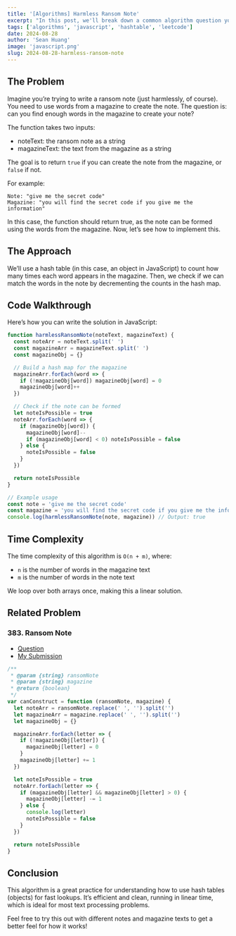 ```yaml
---
title: '[Algorithms] Harmless Ransom Note'
excerpt: "In this post, we'll break down a common algorithm question you might see in coding interviews: the Harmless Ransom Note. It’s a great example to understand how to manipulate strings and use objects as hash tables for performance improvements. Plus, it’s relatively straightforward but offers a solid practice in understanding time complexity."
tags: ['algorithms', 'javascript', 'hashtable', 'leetcode']
date: 2024-08-28
author: 'Sean Huang'
image: 'javascript.png'
slug: 2024-08-28-harmless-ransom-note
---
```


## The Problem

Imagine you’re trying to write a ransom note (just harmlessly, of course). You need to use words from a magazine to create the note. The question is: can you find enough words in the magazine to create your note?

The function takes two inputs:

- noteText: the ransom note as a string
- magazineText: the text from the magazine as a string

The goal is to return `true` if you can create the note from the magazine, or `false` if not.

For example:

```plaintext
Note: "give me the secret code"
Magazine: "you will find the secret code if you give me the information"
```

In this case, the function should return true, as the note can be formed using the words from the magazine. Now, let’s see how to implement this.

## The Approach

We’ll use a hash table (in this case, an object in JavaScript) to count how many times each word appears in the magazine. Then, we check if we can match the words in the note by decrementing the counts in the hash map.

## Code Walkthrough

Here’s how you can write the solution in JavaScript:

```javascript
function harmlessRansomNote(noteText, magazineText) {
  const noteArr = noteText.split(' ')
  const magazineArr = magazineText.split(' ')
  const magazineObj = {}

  // Build a hash map for the magazine
  magazineArr.forEach(word => {
    if (!magazineObj[word]) magazineObj[word] = 0
    magazineObj[word]++
  })

  // Check if the note can be formed
  let noteIsPossible = true
  noteArr.forEach(word => {
    if (magazineObj[word]) {
      magazineObj[word]--
      if (magazineObj[word] < 0) noteIsPossible = false
    } else {
      noteIsPossible = false
    }
  })

  return noteIsPossible
}

// Example usage
const note = 'give me the secret code'
const magazine = 'you will find the secret code if you give me the information'
console.log(harmlessRansomNote(note, magazine)) // Output: true
```

## Time Complexity

The time complexity of this algorithm is `O(n + m)`, where:

- `n` is the number of words in the magazine text
- `m` is the number of words in the note text

We loop over both arrays once, making this a linear solution.

## Related Problem

### 383. Ransom Note

- [Question](https://leetcode.com/problems/ransom-note/description/)
- [My Submission](https://leetcode.com/problems/ransom-note/submissions/1430421661)

```javascript
/**
 * @param {string} ransomNote
 * @param {string} magazine
 * @return {boolean}
 */
var canConstruct = function (ransomNote, magazine) {
  let noteArr = ransomNote.replace(' ', '').split('')
  let magazineArr = magazine.replace(' ', '').split('')
  let magazineObj = {}

  magazineArr.forEach(letter => {
    if (!magazineObj[letter]) {
      magazineObj[letter] = 0
    }
    magazineObj[letter] += 1
  })

  let noteIsPossible = true
  noteArr.forEach(letter => {
    if (magazineObj[letter] && magazineObj[letter] > 0) {
      magazineObj[letter] -= 1
    } else {
      console.log(letter)
      noteIsPossible = false
    }
  })

  return noteIsPossible
}
```

## Conclusion

This algorithm is a great practice for understanding how to use hash tables (objects) for fast lookups. It’s efficient and clean, running in linear time, which is ideal for most text processing problems.

Feel free to try this out with different notes and magazine texts to get a better feel for how it works!
